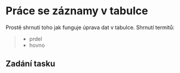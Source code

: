 # Práce se záznamy v tabulce

Prostě shrnutí toho jak funguje úprava dat v tabulce. Shrnutí termitů:
>- prdel
>- hovno

## Zadání tasku

